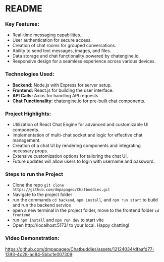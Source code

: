 # README

### Key Features:
- Real-time messaging capabilities.
- User authentication for secure access.
- Creation of chat rooms for grouped conversations.
- Ability to send text messages, images, and files.
- Data storage and chat functionality powered by chatengine.io.
- Responsive design for a seamless experience across various devices.

### Technologies Used:
- **Backend:** Node.js with Express for server setup.
- **Frontend:** React.js for building the user interface.
- **API Calls:** Axios for handling API requests.
- **Chat Functionality:** chatengine.io for pre-built chat components.

### Project Highlights:
- Utilization of React Chat Engine for advanced and customizable UI components.
- Implementation of multi-chat socket and logic for effective chat management.
- Creation of a chat UI by rendering components and integrating necessary props.
- Extensive customization options for tailoring the chat UI.
- Future updates will allow users to login with username and password.

### Steps to run the Project
- Clone the repo `git clone https://github.com/dmpapageo/Chatbuddies.git`
- Navigate to the project folder
- run the commands `cd backend`, `npm install`, and `npm run start` to build and run the backend service
- open a new terminal in the project folder, move to the frontend folder `cd frontend`
- run `npm install` and `npm run dev` to start vite
- Open http://localhost:5173/ to your local. Happy chatting!


### Video Demonstration:

https://github.com/dmpapageo/Chatbuddies/assets/12124034/dfaafd77-1393-4c28-ac84-5bbc1e007309




